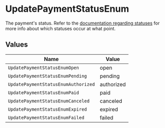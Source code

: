 # UpdatePaymentStatusEnum

The payment's status. Refer to the [documentation regarding statuses](https://docs.mollie.com/docs/status-change#/) for more info about which
statuses occur at what point.


## Values

| Name                                | Value                               |
| ----------------------------------- | ----------------------------------- |
| `UpdatePaymentStatusEnumOpen`       | open                                |
| `UpdatePaymentStatusEnumPending`    | pending                             |
| `UpdatePaymentStatusEnumAuthorized` | authorized                          |
| `UpdatePaymentStatusEnumPaid`       | paid                                |
| `UpdatePaymentStatusEnumCanceled`   | canceled                            |
| `UpdatePaymentStatusEnumExpired`    | expired                             |
| `UpdatePaymentStatusEnumFailed`     | failed                              |